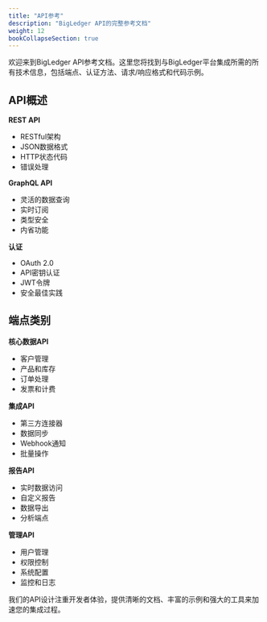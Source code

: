 ```yaml
---
title: "API参考"
description: "BigLedger API的完整参考文档"
weight: 12
bookCollapseSection: true
---
```


欢迎来到BigLedger API参考文档。这里您将找到与BigLedger平台集成所需的所有技术信息，包括端点、认证方法、请求/响应格式和代码示例。

## API概述

**REST API**
- RESTful架构
- JSON数据格式
- HTTP状态代码
- 错误处理

**GraphQL API**
- 灵活的数据查询
- 实时订阅
- 类型安全
- 内省功能

**认证**
- OAuth 2.0
- API密钥认证
- JWT令牌
- 安全最佳实践

## 端点类别

**核心数据API**
- 客户管理
- 产品和库存
- 订单处理
- 发票和计费

**集成API**
- 第三方连接器
- 数据同步
- Webhook通知
- 批量操作

**报告API**
- 实时数据访问
- 自定义报告
- 数据导出
- 分析端点

**管理API**
- 用户管理
- 权限控制
- 系统配置
- 监控和日志

我们的API设计注重开发者体验，提供清晰的文档、丰富的示例和强大的工具来加速您的集成过程。